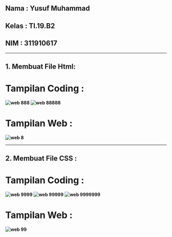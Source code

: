 ## Nama  : Yusuf Muhammad
## Kelas : TI.19.B2
## NIM   : 311910617

<HR>
  
 ## 1. <b> Membuat File Html: <b>
  # Tampilan Coding :
  ![web 888](https://user-images.githubusercontent.com/81587959/116819186-20965080-ab99-11eb-8517-39a19c2a3e7a.PNG)
  ![web 88888](https://user-images.githubusercontent.com/81587959/116819190-2429d780-ab99-11eb-98f7-5d8fb0b5f336.PNG)
  
  # Tampilan Web :
  ![web 8](https://user-images.githubusercontent.com/81587959/116819235-5d624780-ab99-11eb-8a09-fc37869a91b2.PNG)

<hr>


 ## 2. <b> Membuat File CSS : <b>
  # Tampilan Coding :
  ![web 9999](https://user-images.githubusercontent.com/81587959/116819256-7ff46080-ab99-11eb-87a5-ae3fe3af4ea6.PNG)
  ![web 99999](https://user-images.githubusercontent.com/81587959/116819257-8256ba80-ab99-11eb-9985-47aab755e2aa.PNG)
  ![web 9999999](https://user-images.githubusercontent.com/81587959/116819258-84207e00-ab99-11eb-8a71-0fe1e0220abf.PNG)

  # Tampilan Web :
  ![web 99](https://user-images.githubusercontent.com/81587959/116819273-97334e00-ab99-11eb-9d6f-5c7fa9330cff.PNG)
